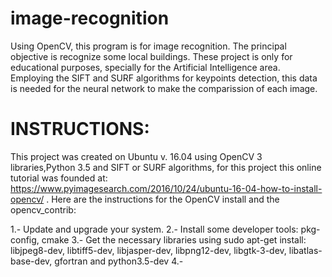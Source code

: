 # image-recognition
Using OpenCV, this program is for image recognition. The principal objective is recognize some local buildings. 
These project is only for educational purposes, specially for the Artificial Intelligence area. Employing the SIFT and SURF algorithms for keypoints detection, this data is needed for the neural network to make the comparission of each image.

# INSTRUCTIONS:
This project was created on Ubuntu v. 16.04 using OpenCV 3 libraries,Python 3.5 and SIFT or SURF algorithms, for this project this online tutorial was founded at: https://www.pyimagesearch.com/2016/10/24/ubuntu-16-04-how-to-install-opencv/  . Here are the instructions for the OpenCV install and the opencv_contrib:

1.- Update and upgrade your system.
2.- Install some developer tools: pkg-config, cmake
3.- Get the necessary libraries using sudo apt-get install: libjpeg8-dev, libtiff5-dev, libjasper-dev, libpng12-dev, libgtk-3-dev, libatlas-base-dev, gfortran and python3.5-dev
4.- 
